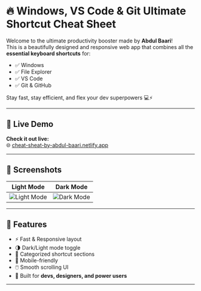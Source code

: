 # 🔥 Windows, VS Code & Git Ultimate Shortcut Cheat Sheet

Welcome to the ultimate productivity booster made by **Abdul Baari**!  
This is a beautifully designed and responsive web app that combines all the **essential keyboard shortcuts** for:

- ✅ Windows
- ✅ File Explorer
- ✅ VS Code
- ✅ Git & GitHub

Stay fast, stay efficient, and flex your dev superpowers 💻⚡

---

## 🚀 Live Demo

**Check it out live:**  
🌐 [cheat-sheat-by-abdul-baari.netlify.app](https://cheat-sheat-by-abdul-baari.netlify.app/)

---

## 📸 Screenshots

| Light Mode | Dark Mode |
|------------|-----------|
| ![Light Mode](./screenshots/light.png) | ![Dark Mode](./screenshots/dark.png) |

---

## 🧠 Features

- ⚡ Fast & Responsive layout
- 🌗 Dark/Light mode toggle
- 🧩 Categorized shortcut sections
- 📱 Mobile-friendly
- 🖱️ Smooth scrolling UI
- 🤯 Built for **devs, designers, and power users**

---